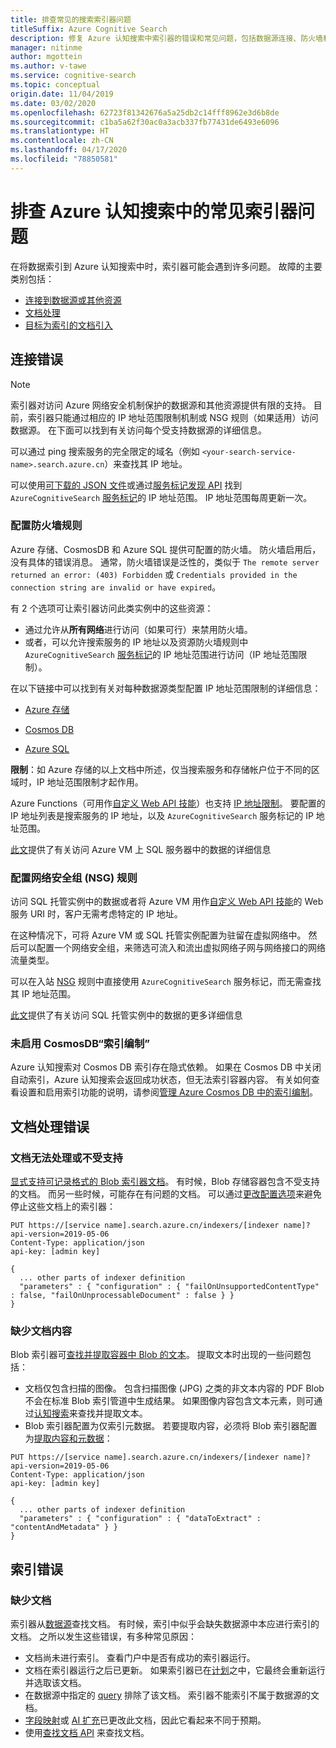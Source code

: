 ```yaml
---
title: 排查常见的搜索索引器问题
titleSuffix: Azure Cognitive Search
description: 修复 Azure 认知搜索中索引器的错误和常见问题，包括数据源连接、防火墙和丢失的文档。
manager: nitinme
author: mgottein
ms.author: v-tawe
ms.service: cognitive-search
ms.topic: conceptual
origin.date: 11/04/2019
ms.date: 03/02/2020
ms.openlocfilehash: 62723f81342676a5a25db2c14fff8962e3d6b8de
ms.sourcegitcommit: c1ba5a62f30ac0a3acb337fb77431de6493e6096
ms.translationtype: HT
ms.contentlocale: zh-CN
ms.lasthandoff: 04/17/2020
ms.locfileid: "78850581"
---
```

# <a name="troubleshooting-common-indexer-issues-in-azure-cognitive-search"></a>排查 Azure 认知搜索中的常见索引器问题

在将数据索引到 Azure 认知搜索中时，索引器可能会遇到许多问题。 故障的主要类别包括：

* [连接到数据源或其他资源](#connection-errors)
* [文档处理](#document-processing-errors)
* [目标为索引的文档引入](#index-errors)

## <a name="connection-errors"></a>连接错误

> [!NOTE]
> 索引器对访问 Azure 网络安全机制保护的数据源和其他资源提供有限的支持。 目前，索引器只能通过相应的 IP 地址范围限制机制或 NSG 规则（如果适用）访问数据源。 在下面可以找到有关访问每个受支持数据源的详细信息。
>
> 可以通过 ping 搜索服务的完全限定的域名（例如 `<your-search-service-name>.search.azure.cn`）来查找其 IP 地址。
>
> 可以使用[可下载的 JSON 文件](https://docs.azure.cn/virtual-network/service-tags-overview#discover-service-tags-by-using-downloadable-json-files)或通过[服务标记发现 API](https://docs.azure.cn/virtual-network/service-tags-overview#use-the-service-tag-discovery-api-public-preview) 找到 `AzureCognitiveSearch` [服务标记](https://docs.azure.cn/virtual-network/service-tags-overview#available-service-tags)的 IP 地址范围。 IP 地址范围每周更新一次。

### <a name="configure-firewall-rules"></a>配置防火墙规则

Azure 存储、CosmosDB 和 Azure SQL 提供可配置的防火墙。 防火墙启用后，没有具体的错误消息。 通常，防火墙错误是泛性的，类似于 `The remote server returned an error: (403) Forbidden` 或 `Credentials provided in the connection string are invalid or have expired`。

有 2 个选项可让索引器访问此类实例中的这些资源：

* 通过允许从**所有网络**进行访问（如果可行）来禁用防火墙。
* 或者，可以允许搜索服务的 IP 地址以及资源防火墙规则中 `AzureCognitiveSearch` [服务标记](https://docs.azure.cn/virtual-network/service-tags-overview#available-service-tags)的 IP 地址范围进行访问（IP 地址范围限制）。

在以下链接中可以找到有关对每种数据源类型配置 IP 地址范围限制的详细信息：

* [Azure 存储](https://docs.azure.cn/storage/common/storage-network-security#grant-access-from-an-internet-ip-range)

* [Cosmos DB](https://docs.azure.cn/storage/common/storage-network-security#grant-access-from-an-internet-ip-range)

* [Azure SQL](https://docs.azure.cn/sql-database/sql-database-firewall-configure#create-and-manage-ip-firewall-rules)

**限制**：如 Azure 存储的以上文档中所述，仅当搜索服务和存储帐户位于不同的区域时，IP 地址范围限制才起作用。

Azure Functions（可用作[自定义 Web API 技能](cognitive-search-custom-skill-web-api.md)）也支持 [IP 地址限制](https://docs.azure.cn/azure-functions/ip-addresses#ip-address-restrictions)。 要配置的 IP 地址列表是搜索服务的 IP 地址，以及 `AzureCognitiveSearch` 服务标记的 IP 地址范围。

[此文](search-howto-connecting-azure-sql-iaas-to-azure-search-using-indexers.md)提供了有关访问 Azure VM 上 SQL 服务器中的数据的详细信息

### <a name="configure-network-security-group-nsg-rules"></a>配置网络安全组 (NSG) 规则

访问 SQL 托管实例中的数据或者将 Azure VM 用作[自定义 Web API 技能](cognitive-search-custom-skill-web-api.md)的 Web 服务 URI 时，客户无需考虑特定的 IP 地址。

在这种情况下，可将 Azure VM 或 SQL 托管实例配置为驻留在虚拟网络中。 然后可以配置一个网络安全组，来筛选可流入和流出虚拟网络子网与网络接口的网络流量类型。

可以在入站 [NSG](https://docs.azure.cn/virtual-network/manage-network-security-group#work-with-security-rules) 规则中直接使用 `AzureCognitiveSearch` 服务标记，而无需查找其 IP 地址范围。

[此文](search-howto-connecting-azure-sql-mi-to-azure-search-using-indexers.md)提供了有关访问 SQL 托管实例中的数据的更多详细信息

### <a name="cosmosdb-indexing-isnt-enabled"></a>未启用 CosmosDB“索引编制”

Azure 认知搜索对 Cosmos DB 索引存在隐式依赖。 如果在 Cosmos DB 中关闭自动索引，Azure 认知搜索会返回成功状态，但无法索引容器内容。 有关如何查看设置和启用索引功能的说明，请参阅[管理 Azure Cosmos DB 中的索引编制](https://docs.azure.cn/cosmos-db/how-to-manage-indexing-policy#use-the-azure-portal)。

## <a name="document-processing-errors"></a>文档处理错误

### <a name="unprocessable-or-unsupported-documents"></a>文档无法处理或不受支持

[显式支持可记录格式的 Blob 索引器文档](search-howto-indexing-azure-blob-storage.md#SupportedFormats)。 有时候，Blob 存储容器包含不受支持的文档。 而另一些时候，可能存在有问题的文档。 可以通过[更改配置选项](search-howto-indexing-azure-blob-storage.md#DealingWithErrors)来避免停止这些文档上的索引器：

```
PUT https://[service name].search.azure.cn/indexers/[indexer name]?api-version=2019-05-06
Content-Type: application/json
api-key: [admin key]

{
  ... other parts of indexer definition
  "parameters" : { "configuration" : { "failOnUnsupportedContentType" : false, "failOnUnprocessableDocument" : false } }
}
```

### <a name="missing-document-content"></a>缺少文档内容

Blob 索引器可[查找并提取容器中 Blob 的文本](search-howto-indexing-azure-blob-storage.md#how-azure-search-indexes-blobs)。 提取文本时出现的一些问题包括：

* 文档仅包含扫描的图像。 包含扫描图像 (JPG) 之类的非文本内容的 PDF Blob 不会在标准 Blob 索引管道中生成结果。 如果图像内容包含文本元素，则可通过[认知搜索](cognitive-search-concept-image-scenarios.md)来查找并提取文本。
* Blob 索引器配置为仅索引元数据。 若要提取内容，必须将 Blob 索引器配置为[提取内容和元数据](search-howto-indexing-azure-blob-storage.md#controlling-which-parts-of-the-blob-are-indexed)：

```
PUT https://[service name].search.azure.cn/indexers/[indexer name]?api-version=2019-05-06
Content-Type: application/json
api-key: [admin key]

{
  ... other parts of indexer definition
  "parameters" : { "configuration" : { "dataToExtract" : "contentAndMetadata" } }
}
```

## <a name="index-errors"></a>索引错误

### <a name="missing-documents"></a>缺少文档

索引器从[数据源](https://docs.microsoft.com/rest/api/searchservice/create-data-source)查找文档。 有时候，索引中似乎会缺失数据源中本应进行索引的文档。 之所以发生这些错误，有多种常见原因：

* 文档尚未进行索引。 查看门户中是否有成功的索引器运行。
* 文档在索引器运行之后已更新。 如果索引器已在[计划](https://docs.microsoft.com/rest/api/searchservice/create-indexer#indexer-schedule)之中，它最终会重新运行并选取该文档。
* 在数据源中指定的 [query](https://docs.microsoft.com/rest/api/searchservice/create-data-source#request-body-syntax) 排除了该文档。 索引器不能索引不属于数据源的文档。
* [字段映射](https://docs.microsoft.com/rest/api/searchservice/create-indexer#fieldmappings)或 [AI 扩充](https://docs.azure.cn/search/cognitive-search-concept-intro)已更改此文档，因此它看起来不同于预期。
* 使用[查找文档 API](https://docs.microsoft.com/rest/api/searchservice/lookup-document) 来查找文档。
